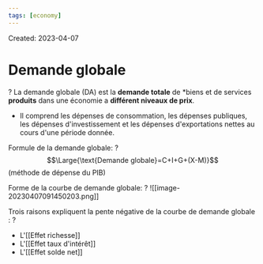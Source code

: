 ```yaml
---
tags: [economy] 
---
```

Created: 2023-04-07

# Demande globale
?
La demande globale (DA) est la **demande totale** de *biens et de services **produits** dans une économie a **différent niveaux de prix**. 
- Il comprend les dépenses de consommation, les dépenses publiques, les dépenses d'investissement et les dépenses d'exportations nettes au cours d'une période donnée.
<!--SR:!2023-04-12,2,190-->

Formule de la demande globale:
?
$$\Large{\text{Demande globale}=C+I+G+(X-M)}$$
(méthode de dépense du PIB)
<!--SR:!2023-04-20,10,250-->

Forme de la courbe de demande globale:
?
![[image-20230407091450203.png]]
<!--SR:!2023-04-18,8,250-->

Trois raisons expliquent la pente négative de la courbe de demande globale :
?
- L'[[Effet richesse]]
- L'[[Effet taux d'intérêt]]
- L'[[Effet solde net]]
<!--SR:!2023-04-19,9,250-->